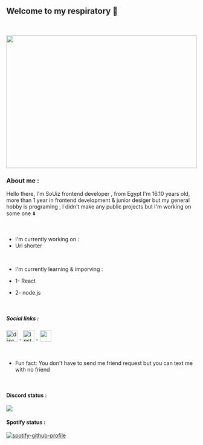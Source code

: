 ## Welcome to my respiratory :handshake:
 
 <br/>
  <br/>

<img src="https://cdn.discordapp.com/attachments/972892649277243432/978270631604924426/2.png" width="100%" height="350px" style="border-image: 10%;" />

 ### **About me** :
Hello there, I'm SoUiz frontend developer ,
 from Egypt I'm 16.10 years old, more than 1 year in frontend development & junior desiger but my general hobby is programing , 
 I didn't make any public projects but I'm working on some one :arrow_down: 

<br/>

- I'm currently working on : 
 - Url shorter


<br/>

- I'm currently learning & imporving :

- 1- React
- 2- node.js
<br/>

##### Social links :
[<img src='https://cdn.jsdelivr.net/npm/simple-icons@3.0.1/icons/discord.svg' alt='discord' height='30'>](https://discord.com/users/779536788058013697)  -  [<img src='https://cdn.jsdelivr.net/npm/simple-icons@3.0.1/icons/instagram.svg' alt='instagram' height='30'>](https://www.instagram.com/X2_69x/) -  [<img src='https://cdn.jsdelivr.net/npm/simple-icons@3.0.1/icons/twitter.svg' alt='twitter' height='30' style="color: white;">](https://twitter.com/sir69) 

<br/>

-  Fun fact: You don't have to send me friend request but you can text me with no friend
<br/>


   ####  Discord status :

<img src="https://discord.c99.nl/widget/theme-4/779536788058013697.png">
  

<br/>

####  Spotify status :

[![spotify-github-profile](https://spotify-github-profile.vercel.app/api/view?uid=fd00ebq4g3806ufgyc7sv0o5e&cover_image=true&theme=default)](https://github.com/iiSoUlz/spotify-github-profile)


